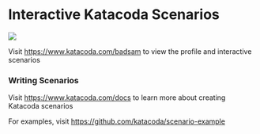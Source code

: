 # Interactive Katacoda Scenarios

[![](http://shields.katacoda.com/katacoda/badsam/count.svg)](https://www.katacoda.com/badsam "Get your profile on Katacoda.com")

Visit https://www.katacoda.com/badsam to view the profile and interactive scenarios

### Writing Scenarios
Visit https://www.katacoda.com/docs to learn more about creating Katacoda scenarios

For examples, visit https://github.com/katacoda/scenario-example
